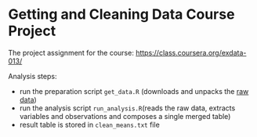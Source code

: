# Getting and Cleaning Data Course Project

The project assignment for the course:
https://class.coursera.org/exdata-013/

Analysis steps:
- run the preparation script `get_data.R` (downloads and unpacks the [raw data](https://d396qusza40orc.cloudfront.net/getdata%2Fprojectfiles%2FUCI%20HAR%20Dataset.zip))
- run the analysis script `run_analysis.R`(reads the raw data, extracts variables and observations and composes a single merged table)
- result table is stored in `clean_means.txt` file

